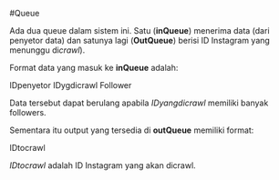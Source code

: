 #Queue

Ada dua queue dalam sistem ini. Satu (**inQueue**) menerima data (dari penyetor data)
dan satunya lagi (**OutQueue**) berisi ID Instagram yang menunggu di*crawl*).

Format data yang masuk ke **inQueue** adalah:

IDpenyetor IDygdicrawl Follower

Data tersebut dapat berulang apabila *IDyangdicrawl* memiliki banyak followers.

Sementara itu output yang tersedia di **outQueue** memiliki format:

IDtocrawl

*IDtocrawl* adalah ID Instagram yang akan dicrawl.
